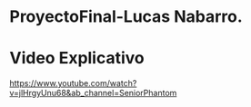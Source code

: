 # ProyectoFinal-Lucas Nabarro.
 
# Video Explicativo
https://www.youtube.com/watch?v=jlHrgyUnu68&ab_channel=SeniorPhantom
